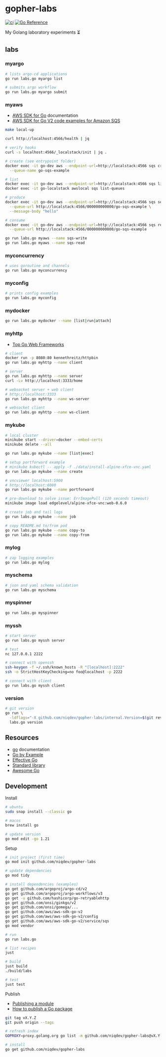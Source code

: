 # gopher-labs

[![ci](https://github.com/niqdev/gopher-labs/actions/workflows/ci.yaml/badge.svg)](https://github.com/niqdev/gopher-labs/actions/workflows/ci.yaml)
[![Go Reference](https://pkg.go.dev/badge/github.com/niqdev/gopher-labs.svg)](https://pkg.go.dev/github.com/niqdev/gopher-labs)

My Golang laboratory experiments :hourglass_flowing_sand:

## labs

### myargo

```bash
# lists argo-cd applications
go run labs.go myargo list

# submits argo workflow
go run labs.go myargo submit
```

### myaws

* [AWS SDK for Go](https://aws.github.io/aws-sdk-go-v2/docs) documentation
* [AWS SDK for Go V2 code examples for Amazon SQS](https://github.com/awsdocs/aws-doc-sdk-examples/tree/main/gov2/sqs)

```bash
make local-up

curl http://localhost:4566/health | jq

# verify hooks
curl -s localhost:4566/_localstack/init | jq .

# create (see entrypoint folder)
docker exec -it go-dev aws --endpoint-url=http://localstack:4566 sqs create-queue \
  --queue-name go-sqs-example

# list
docker exec -it go-dev aws --endpoint-url=http://localstack:4566 sqs list-queues
docker exec -it go-localstack awslocal sqs list-queues

# produce
docker exec -it go-dev aws --endpoint-url=http://localstack:4566 sqs send-message \
  --queue-url http://localstack:4566/000000000000/go-sqs-example \
  --message-body "hello"

# consume
docker exec -it go-dev aws --endpoint-url=http://localstack:4566 sqs receive-message \
  --queue-url http://localstack:4566/000000000000/go-sqs-example

go run labs.go myaws --name sqs-write
go run labs.go myaws --name sqs-read
```

### myconcurrency

```bash
# uses goroutine and channels
go run labs.go myconcurrency
```

### myconfig

```bash
# prints config examples
go run labs.go myconfig
```

### mydocker

```bash
go run labs.go mydocker --name [list|run|attach]
```

### myhttp

* [Top Go Web Frameworks](https://github.com/mingrammer/go-web-framework-stars)

```bash
# client
docker run -p 8080:80 kennethreitz/httpbin
go run labs.go myhttp --name client

# server
go run labs.go myhttp --name server
curl -Lv http://localhost:3333/home

# websocket server + web client
# http://localhost:3333
go run labs.go myhttp --name ws-server

# websocket client
go run labs.go myhttp --name ws-client
```

### mykube

```bash
# local cluster
minikube start --driver=docker --embed-certs
minikube delete --all

go run labs.go mykube --name [list|exec]

# setup portforward example
# minikube kubectl -- apply -f ./data/install-alpine-xfce-vnc.yaml
go run labs.go mykube --name create

# vncviewer localhost:5900
# http://localhost:6080
go run labs.go mykube --name portforward

# pre-download to solve issue: ErrImagePull (120 seconds timeout)
minikube image load edgelevel/alpine-xfce-vnc:web-0.6.0

# create job and tail logs
go run labs.go mykube --name job

# copy README.md to/from pod
go run labs.go mykube --name copy-to
go run labs.go mykube --name copy-from
```

### mylog

```bash
# zap logging examples
go run labs.go mylog
```

### myschema

```bash
# json and yaml schema validation
go run labs.go myschema
```

### myspinner

```bash
go run labs.go myspinner
```

### myssh

```bash
# start server
go run labs.go myssh server

# test
nc 127.0.0.1 2222

# connect with openssh
ssh-keygen -f ~/.ssh/known_hosts -R "[localhost]:2222"
ssh -o StrictHostKeyChecking=no foo@localhost -p 2222

# connect with client
go run labs.go myssh client
```

### version

```bash
# git version
go run \
  -ldflags="-X github.com/niqdev/gopher-labs/internal.Version=$(git rev-parse HEAD)" \
  labs.go version
```

## Resources

* [go](https://go.dev/doc) documentation
* [Go by Example](https://gobyexample.com)
* [Effective Go](https://github.com/golovers/effective-go)
* [Standard library](https://pkg.go.dev/std)
* [Awesome Go](https://github.com/avelino/awesome-go)

## Development

Install
```bash
# ubuntu
sudo snap install --classic go

# macos
brew install go

# update version
go mod edit -go 1.21
```

Setup
```bash
# init project (first time)
go mod init github.com/niqdev/gopher-labs

# update dependencies
go mod tidy

# install dependencies (examples)
go get github.com/argoproj/argo-cd/v2
go get github.com/argoproj/argo-workflows/v3
go get -u github.com/hashicorp/go-retryablehttp
go get github.com/onsi/ginkgo/v2
go get github.com/onsi/gomega/...
go get github.com/aws/aws-sdk-go-v2
go get github.com/aws/aws-sdk-go-v2/config
go get github.com/aws/aws-sdk-go-v2/service/sqs
go mod vendor

# run
go run labs.go

# list recipes
just

# build
just build
./build/labs

# test
just test
```

Publish
* [Publishing a module](https://go.dev/doc/modules/publishing)
* [How to publish a Go package](https://stackoverflow.com/questions/43716691/how-to-publish-a-go-package)
```bash
git tag vX.Y.Z
git push origin --tags

# refresh index
GOPROXY=proxy.golang.org go list -m github.com/niqdev/gopher-labs@vX.Y.Z

# install
go get github.com/niqdev/gopher-labs
```
